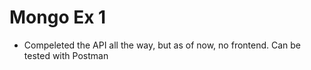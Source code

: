 # Mongo Ex 1

* Compeleted the API all the way, but as of now, no frontend.
Can be tested with Postman
